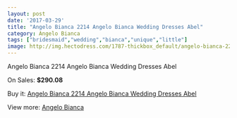 ```yaml
---
layout: post
date: '2017-03-29'
title: "Angelo Bianca 2214 Angelo Bianca Wedding Dresses Abel"
category: Angelo Bianca
tags: ["bridesmaid","wedding","bianca","unique","little"]
image: http://img.hectodress.com/1787-thickbox_default/angelo-bianca-2214-angelo-bianca-wedding-dresses-abel.jpg
---
```

Angelo Bianca 2214 Angelo Bianca Wedding Dresses Abel

On Sales: **$290.08**
<a href="https://www.hectodress.com/angelo-bianca/1145-angelo-bianca-2214-angelo-bianca-wedding-dresses-abel.html"><amp-img layout="responsive" width="600" height="600" src="//img.hectodress.com/1787-thickbox_default/angelo-bianca-2214-angelo-bianca-wedding-dresses-abel.jpg" alt="Angelo Bianca 2214 Angelo Bianca Wedding Dresses Abel 0" /></a>

Buy it: [Angelo Bianca 2214 Angelo Bianca Wedding Dresses Abel](https://www.hectodress.com/angelo-bianca/1145-angelo-bianca-2214-angelo-bianca-wedding-dresses-abel.html "Angelo Bianca 2214 Angelo Bianca Wedding Dresses Abel")

View more: [Angelo Bianca](https://www.hectodress.com/14-angelo-bianca "Angelo Bianca")